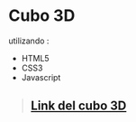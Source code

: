 # Cubo 3D

utilizando :

- HTML5
- CSS3
- Javascript

> ## [Link del cubo 3D](https://toledofernando.github.io/pruebaCubo/)
